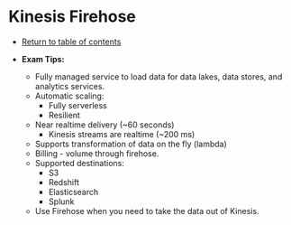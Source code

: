 # Kinesis Firehose

* [Return to table of contents](../../../README.md)

* **Exam Tips:**
  * Fully managed service to load data for data lakes, data stores, and analytics services.
  * Automatic scaling:
    * Fully serverless
    * Resilient
  * Near realtime delivery (~60 seconds)
    * Kinesis streams are realtime (~200 ms)
  * Supports transformation of data on the fly (lambda)
  * Billing - volume through firehose.
  * Supported destinations:
    * S3
    * Redshift
    * Elasticsearch
    * Splunk
  * Use Firehose when you need to take the data out of Kinesis.
